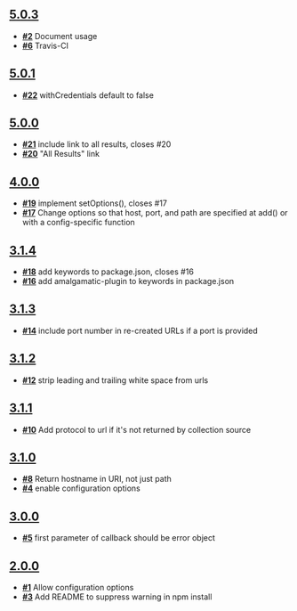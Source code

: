
## [**5.0.3**](https://github.com/ucsf-ckm/amalgamatic-sfx/issues?milestone=11&state=closed)
- [**#2**](https://github.com/ucsf-ckm/amalgamatic-sfx/issues/2) Document usage
- [**#6**](https://github.com/ucsf-ckm/amalgamatic-sfx/issues/6) Travis-CI

## [**5.0.1**](https://github.com/ucsf-ckm/amalgamatic-sfx/issues?milestone=10&state=closed)
- [**#22**](https://github.com/ucsf-ckm/amalgamatic-sfx/issues/22) withCredentials default to false

## [**5.0.0**](https://github.com/ucsf-ckm/amalgamatic-sfx/issues?milestone=9&state=closed)
- [**#21**](https://github.com/ucsf-ckm/amalgamatic-sfx/issues/21) include link to all results, closes #20
- [**#20**](https://github.com/ucsf-ckm/amalgamatic-sfx/issues/20) &quot;All Results&quot; link

## [**4.0.0**](https://github.com/ucsf-ckm/amalgamatic-sfx/issues?milestone=8&state=closed)
- [**#19**](https://github.com/ucsf-ckm/amalgamatic-sfx/issues/19) implement setOptions(), closes #17
- [**#17**](https://github.com/ucsf-ckm/amalgamatic-sfx/issues/17) Change options so that host, port, and path are specified at add() or with a config-specific function

## [**3.1.4**](https://github.com/ucsf-ckm/amalgamatic-sfx/issues?milestone=7&state=closed)
- [**#18**](https://github.com/ucsf-ckm/amalgamatic-sfx/issues/18) add keywords to package.json, closes #16
- [**#16**](https://github.com/ucsf-ckm/amalgamatic-sfx/issues/16) add amalgamatic-plugin to keywords in package.json

## [**3.1.3**](https://github.com/ucsf-ckm/amalgamatic-sfx/issues?milestone=6&state=closed)
- [**#14**](https://github.com/ucsf-ckm/amalgamatic-sfx/issues/14) include port number in re-created URLs if a port is provided

## [**3.1.2**](https://github.com/ucsf-ckm/amalgamatic-sfx/issues?milestone=5&state=closed)
- [**#12**](https://github.com/ucsf-ckm/amalgamatic-sfx/issues/12) strip leading and trailing white space from urls

## [**3.1.1**](https://github.com/ucsf-ckm/amalgamatic-sfx/issues?milestone=4&state=closed)
- [**#10**](https://github.com/ucsf-ckm/amalgamatic-sfx/issues/10) Add protocol to url if it&#39;s not returned by collection source

## [**3.1.0**](https://github.com/ucsf-ckm/amalgamatic-sfx/issues?milestone=3&state=closed)
- [**#8**](https://github.com/ucsf-ckm/amalgamatic-sfx/issues/8) Return hostname in URI, not just path
- [**#4**](https://github.com/ucsf-ckm/amalgamatic-sfx/issues/4) enable configuration options

## [**3.0.0**](https://github.com/ucsf-ckm/amalgamatic-sfx/issues?milestone=2&state=closed)
- [**#5**](https://github.com/ucsf-ckm/amalgamatic-sfx/issues/5) first parameter of callback should be error object

## [**2.0.0**](https://github.com/ucsf-ckm/amalgamatic-sfx/issues?milestone=1&state=closed)
- [**#1**](https://github.com/ucsf-ckm/amalgamatic-sfx/issues/1) Allow configuration options
- [**#3**](https://github.com/ucsf-ckm/amalgamatic-sfx/issues/3) Add README to suppress warning in npm install

